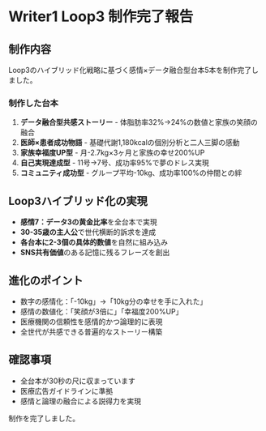 # Writer1 Loop3 制作完了報告

## 制作内容
Loop3のハイブリッド化戦略に基づく感情×データ融合型台本5本を制作完了しました。

### 制作した台本
1. **データ融合型共感ストーリー** - 体脂肪率32%→24%の数値と家族の笑顔の融合
2. **医師×患者成功物語** - 基礎代謝1,180kcalの個別分析と二人三脚の感動
3. **家族幸福度UP型** - 月-2.7kg×3ヶ月と家族の幸せ200%UP
4. **自己実現達成型** - 11号→7号、成功率95%で夢のドレス実現
5. **コミュニティ成功型** - グループ平均-10kg、成功率100%の仲間との絆

## Loop3ハイブリッド化の実現
- **感情7：データ3の黄金比率**を全台本で実現
- **30-35歳の主人公**で世代横断的訴求を達成
- **各台本に2-3個の具体的数値**を自然に組み込み
- **SNS共有価値**のある記憶に残るフレーズを創出

## 進化のポイント
- 数字の感情化：「-10kg」→「10kg分の幸せを手に入れた」
- 感情の数値化：「笑顔が3倍に」「幸福度200%UP」
- 医療機関の信頼性を感情的かつ論理的に表現
- 全世代が共感できる普遍的なストーリー構築

## 確認事項
- 全台本が30秒の尺に収まっています
- 医療広告ガイドラインに準拠
- 感情と論理の融合による説得力を実現

制作を完了しました。